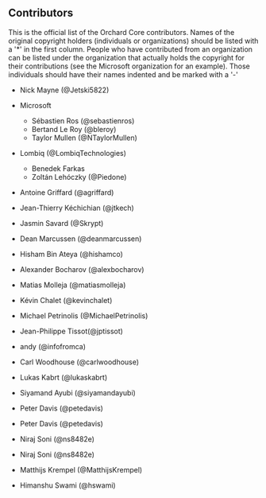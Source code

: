 Contributors
--------------
This is the official list of the Orchard Core contributors.
Names of the original copyright holders (individuals or organizations)
should be listed with a '*' in the first column. People who have 
contributed from an organization can be listed under the organization
that actually holds the copyright for their contributions (see the 
Microsoft organization for an example). Those individuals should have
their names indented and be marked with a '-'
 

* Nick Mayne (@Jetski5822)

* Microsoft
  - Sébastien Ros (@sebastienros)
  - Bertand Le Roy (@bleroy)
  - Taylor Mullen (@NTaylorMullen)

* Lombiq (@LombiqTechnologies)
  - Benedek Farkas
  - Zoltán Lehóczky (@Piedone)

* Antoine Griffard (@agriffard)

* Jean-Thierry Kéchichian (@jtkech)

* Jasmin Savard (@Skrypt)

* Dean Marcussen (@deanmarcussen)

* Hisham Bin Ateya (@hishamco)

* Alexander Bocharov (@alexbocharov)

* Matias Molleja (@matiasmolleja)

* Kévin Chalet (@kevinchalet)

* Michael Petrinolis (@MichaelPetrinolis)

* Jean-Philippe Tissot(@jptissot)

* andy (@infofromca)

* Carl Woodhouse (@carlwoodhouse)

* Lukas Kabrt (@lukaskabrt)

* Siyamand Ayubi (@siyamandayubi)

* Peter Davis (@petedavis)

* Peter Davis (@petedavis)

* Niraj Soni (@ns8482e)

* Niraj Soni (@ns8482e)

* Matthijs Krempel (@MatthijsKrempel)

* Himanshu Swami (@hswami)